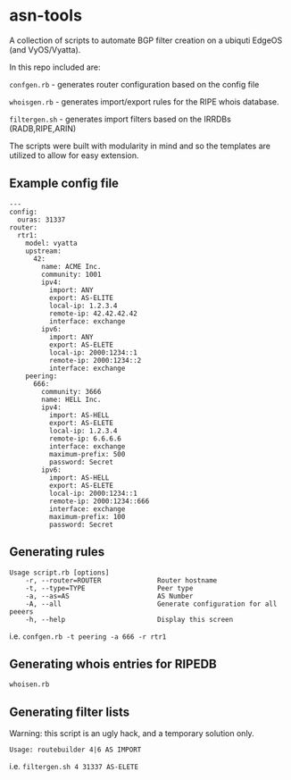# asn-tools

A collection of scripts to automate BGP filter creation on a ubiquti EdgeOS (and VyOS/Vyatta).

In this repo included are:

`confgen.rb` - generates router configuration based on the config file

`whoisgen.rb` - generates import/export rules for the RIPE whois database.

`filtergen.sh` - generates import filters based on the IRRDBs (RADB,RIPE,ARIN)

The scripts were built with modularity in mind and so the templates are utilized to allow for easy extension.


## Example config file

```
---
config:
  ouras: 31337
router:
  rtr1:
    model: vyatta
    upstream:
      42:
        name: ACME Inc.
        community: 1001
        ipv4:
          import: ANY
          export: AS-ELITE
          local-ip: 1.2.3.4
          remote-ip: 42.42.42.42
          interface: exchange
        ipv6:
          import: ANY
          export: AS-ELETE
          local-ip: 2000:1234::1
          remote-ip: 2000:1234::2
          interface: exchange
    peering:
      666:
        community: 3666
        name: HELL Inc.
        ipv4:
          import: AS-HELL
          export: AS-ELETE
          local-ip: 1.2.3.4
          remote-ip: 6.6.6.6
          interface: exchange
          maximum-prefix: 500
          password: Secret
        ipv6:
          import: AS-HELL
          export: AS-ELETE
          local-ip: 2000:1234::1
          remote-ip: 2000:1234::666
          interface: exchange
          maximum-prefix: 100
          password: Secret
```

## Generating rules

```
Usage script.rb [options]
    -r, --router=ROUTER              Router hostname
    -t, --type=TYPE                  Peer type
    -a, --as=AS                      AS Number
    -A, --all                        Generate configuration for all peeers
    -h, --help                       Display this screen

```

i.e.
`confgen.rb -t peering -a 666 -r rtr1`

## Generating whois entries for RIPEDB

`whoisen.rb`

## Generating filter lists

Warning: this script is an ugly hack, and a temporary solution only.

`Usage: routebuilder 4|6 AS IMPORT`

i.e. `filtergen.sh 4 31337 AS-ELETE`

